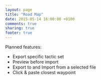 ```yaml
---
layout: page
title: "Road Map"
date: 2015-05-14 16:00:00 +0100
comments: true
sharing: true
footer: true
---
```


Planned features:

* Export specific tactic set
* Preview before import
* Export to and Import from a selected file
* Click & paste closest waypoint
